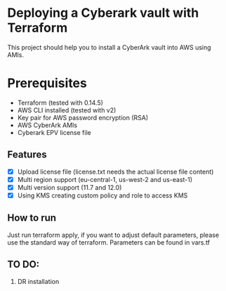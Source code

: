 # Deploying a Cyberark vault with Terraform 

This project should help you to install a CyberArk vault into AWS using AMIs.

# Prerequisites
* Terraform (tested with 0.14.5)
* AWS CLI installed (tested with v2)
* Key pair for AWS password encryption (RSA)
* AWS CyberArk AMIs
* Cyberark EPV license file

## Features
- [x] Upload license file (license.txt needs the actual license file content)
- [x] Multi region support (eu-central-1, us-west-2 and us-east-1)
- [x] Multi version support (11.7 and 12.0)
- [x] Using KMS creating custom policy and role to access KMS

## How to run
Just run terraform apply, if you want to adjust default parameters, please use the standard way of terraform.
Parameters can be found in vars.tf

## TO DO:
1. DR installation
